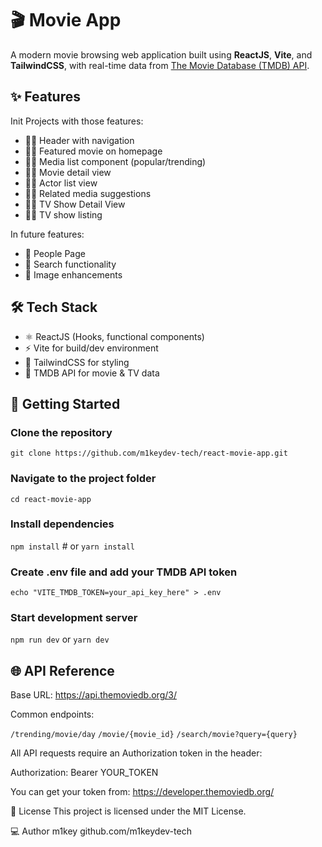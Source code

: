 # 🎬 Movie App

A modern movie browsing web application built using **ReactJS**, **Vite**, and **TailwindCSS**, with real-time data from [The Movie Database (TMDB) API](https://developer.themoviedb.org/).

## ✨ Features
Init Projects with those features:

- 👍🏻 Header with navigation
- 👍🏻 Featured movie on homepage
- 👍🏻 Media list component (popular/trending)
- 👍🏻 Movie detail view
- 👍🏻 Actor list view
- 👍🏻 Related media suggestions
- 👍🏻 TV Show Detail View
- 👍🏻 TV show listing

In future features:
- 🔨 People Page
- 🔨 Search functionality
- 🔨 Image enhancements


## 🛠 Tech Stack

- ⚛️ ReactJS (Hooks, functional components)
- ⚡ Vite for build/dev environment
- 🎨 TailwindCSS for styling
- 📡 TMDB API for movie & TV data

## 🔧 Getting Started

### Clone the repository
```git clone https://github.com/m1keydev-tech/react-movie-app.git```

### Navigate to the project folder
```cd react-movie-app ```

### Install dependencies
```npm install```        # or ```yarn install```

### Create .env file and add your TMDB API token
```echo "VITE_TMDB_TOKEN=your_api_key_here" > .env```

### Start development server
```npm run dev```    or ```yarn dev```


## 🌐 API Reference

Base URL: https://api.themoviedb.org/3/

Common endpoints:

```/trending/movie/day```
```/movie/{movie_id}```
```/search/movie?query={query}```

All API requests require an Authorization token in the header:

Authorization: Bearer YOUR_TOKEN

You can get your token from: https://developer.themoviedb.org/


📜 License
This project is licensed under the MIT License.


💻 Author
m1key
github.com/m1keydev-tech

